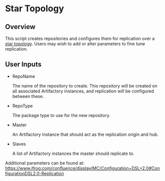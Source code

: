 Star Topology
=============

Overview
--------

This script creates repositories and configures them for replication over a [star topology][].  Users may wish to add or alter parameters to fine tune replication.

[star topology]: https://www.jfrog.com/support-service/whitepapers/using-artifactory-manage-binaries-across-multi-site-topologies/

User Inputs
-----------

- RepoName

  The name of the repository to create. This repository will be created on all associated Artifactory instances, and replication will be configured between these.

- RepoType

  The package type to use for the new repository.

- Master

  An Artifactory instance that should act as the replication origin and hub.

- Slaves

  A list of Artifactory instances the master should replicate to.

Additional parameters can be found at: https://www.jfrog.com/confluence/display/MC/Configuration+DSL+2.0#ConfigurationDSL2.0-Replication
